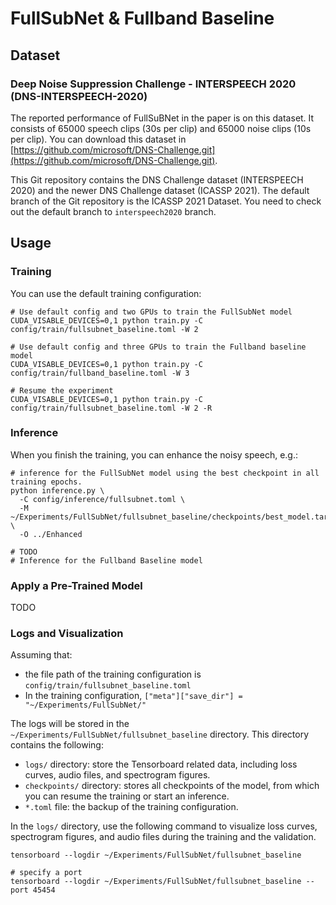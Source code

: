 # FullSubNet & Fullband Baseline

## Dataset

### Deep Noise Suppression Challenge - INTERSPEECH 2020 (DNS-INTERSPEECH-2020)

The reported performance of FullSuBNet in the paper is on this dataset. It consists of 65000 speech clips (30s per clip) and 65000 noise clips (10s
per clip). You can download this dataset in [https://github.com/microsoft/DNS-Challenge.git](https://github.com/microsoft/DNS-Challenge.git).

This Git repository contains the DNS Challenge dataset (INTERSPEECH 2020) and the newer DNS Challenge dataset (ICASSP 2021). The default branch of the
Git repository is the ICASSP 2021 Dataset. You need to check out the default branch to `interspeech2020` branch.

## Usage

### Training

You can use the default training configuration:

```shell
# Use default config and two GPUs to train the FullSubNet model
CUDA_VISABLE_DEVICES=0,1 python train.py -C config/train/fullsubnet_baseline.toml -W 2

# Use default config and three GPUs to train the Fullband baseline model
CUDA_VISABLE_DEVICES=0,1 python train.py -C config/train/fullband_baseline.toml -W 3

# Resume the experiment
CUDA_VISABLE_DEVICES=0,1 python train.py -C config/train/fullsubnet_baseline.toml -W 2 -R
```

### Inference

When you finish the training, you can enhance the noisy speech, e.g.:

```shell
# inference for the FullSubNet model using the best checkpoint in all training epochs.
python inference.py \
  -C config/inference/fullsubnet.toml \
  -M ~/Experiments/FullSubNet/fullsubnet_baseline/checkpoints/best_model.tar \
  -O ../Enhanced
  
# TODO 
# Inference for the Fullband Baseline model
```

### Apply a Pre-Trained Model

TODO

### Logs and Visualization

Assuming that:

- the file path of the training configuration is `config/train/fullsubnet_baseline.toml`
- In the training configuration, `["meta"]["save_dir"] = "~/Experiments/FullSubNet/"`

The logs will be stored in the `~/Experiments/FullSubNet/fullsubnet_baseline` directory. This directory contains the following:

- `logs/` directory: store the Tensorboard related data, including loss curves, audio files, and spectrogram figures.
- `checkpoints/` directory: stores all checkpoints of the model, from which you can resume the training or start an inference.
- `*.toml` file: the backup of the training configuration.

In the `logs/` directory, use the following command to visualize loss curves, spectrogram figures, and audio files during the training and the
validation.

```shell
tensorboard --logdir ~/Experiments/FullSubNet/fullsubnet_baseline

# specify a port
tensorboard --logdir ~/Experiments/FullSubNet/fullsubnet_baseline --port 45454
```
